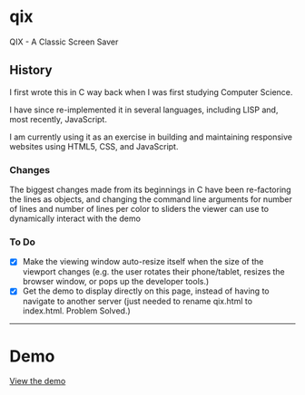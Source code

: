 # qix
QIX - A Classic Screen Saver

## History
I first wrote this in C way back when I was first studying Computer Science.

I have since re-implemented it in several languages, including LISP and,
most recently, JavaScript.

I am currently using it as an exercise in building and maintaining responsive
websites using HTML5, CSS, and JavaScript.

### Changes
The biggest changes made from its beginnings in C have been re-factoring the
lines as objects, and changing the command line arguments for number of lines
and number of lines per color to sliders the viewer can use to dynamically
interact with the demo

### To Do
- [x] Make the viewing window auto-resize itself when the size of the viewport changes (e.g. the user rotates their phone/tablet, resizes the browser window, or pops up the developer tools.)
- [x] Get the demo to display directly on this page, instead of having to navigate to another server (just needed to rename qix.html to index.html. Problem Solved.)

___
# Demo
[View the demo](http://richdphoto.com/qix)

